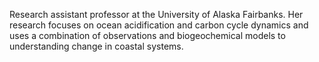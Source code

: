 Research assistant professor at the University of Alaska Fairbanks. Her research focuses on ocean acidification and carbon cycle dynamics and uses a combination of observations and biogeochemical models to understanding change in coastal systems.
